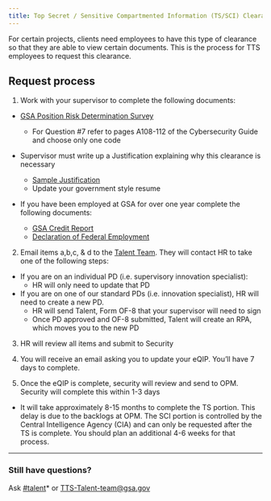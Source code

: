 ```yaml
---
title: Top Secret / Sensitive Compartmented Information (TS/SCI) Clearance
---
```


For certain projects, clients need employees to have this type of clearance so that they are able to view certain documents.  This is the process for TTS employees to request this clearance.

## Request process

1. Work with your supervisor to complete the following documents:
  * [GSA Position Risk Determination Survey](https://goo.gl/nC9D5S)
    * For Question #7 refer to pages A108-112 of the Cybersecurity Guide and choose only one code

  * Supervisor must write up a Justification explaining why this clearance is necessary
    * [Sample Justification](https://goo.gl/1baZSd)
    * Update your government style resume

  * If you have been employed at GSA for over one year complete the following documents:
    * [GSA Credit Report](https://goo.gl/GiFhBy)
    * [Declaration of Federal Employment](https://goo.gl/uzKcVn)

2. Email items a,b,c, & d to the [Talent Team](mailto:TTS-Talent-team@gsa.gov).  They will contact HR to take one of the following steps:
  * If you are on an individual PD (i.e. supervisory innovation specialist):
    * HR will only need to update that PD
  * If you are on one of our standard PDs (i.e. innovation specialist), HR will need to create a new PD.
    * HR will send Talent, Form OF-8 that your supervisor will need to sign
    * Once PD approved and OF-8 submitted, Talent will create an RPA, which moves you to the new PD

3. HR will review all items and submit to Security

4. You will receive an email asking you to update your eQIP.  You’ll have 7 days to complete.

5. Once the eQIP is complete, security will review and send to OPM.  Security will complete this within 1-3 days
  * It will take approximately 8-15 months to complete the TS portion. This delay is due to the backlogs at OPM. The SCI portion is controlled by the Central Intelligence Agency (CIA) and can only be requested after the TS is complete.  You should plan an additional 4-6 weeks for that process.

--------------------------------------------------------------------------------

### Still have questions?

Ask [#talent](https://gsa-tts.slack.com/messages/talent)* or [TTS-Talent-team@gsa.gov](mailto:TTS-Talent-team@gsa.gov)
